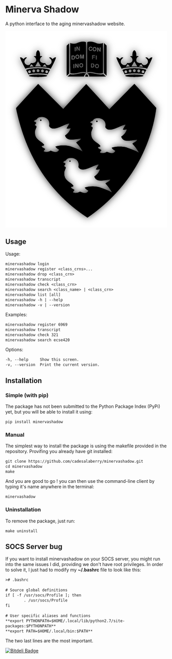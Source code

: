 Minerva Shadow
=======

A python interface to the aging minervashadow website.

[![McGill Logo](./assets/shadow-logo-transparent-big.png)](https://horizon.mcgill.ca/pban1/twbkwbis.P_WWWLogin "Minerva Webpage")


## Usage

Usage:

	minervashadow login
	minervashadow register <class_crns>...
	minervashadow drop <class_crn>
	minervashadow transcript
	minervashadow check <class_crn>
	minervashadow search <class_name> | <class_crn>
	minervashadow list [all]
	minervashadow -h | --help
	minervashadow -v | --version

Examples:

	minervashadow register 6969
	minervashadow transcript
	minervashadow check 321
	minervashadow search ecse420

Options:

	-h, --help     Show this screen.
	-v, --version  Print the current version.


## Installation


### Simple (with pip)

The package has not been submitted to the Python Package Index (PyPi) yet, but you will be able to install it using:

	pip install minervashadow


### Manual

The simplest way to install the package is using the makefile provided in the repository. Provifing you already have git installed:

	git clone https://github.com/cadesalaberry/minervashadow.git
	cd minervashadow
	make

And you are good to go ! you can then use the command-line client by typing it's name anywhere in the terminal:

	minervashadow


### Uninstallation

To remove the package, just run:

	make uninstall


## SOCS Server bug

If you want to install minervashadow on your SOCS server, you might run into the same issues I did, providing we don't have root privileges. In order to solve it, I just had to modify my **~/.bashrc** file to look like this:

	># .bashrc

	# Source global definitions
	if [ -f /usr/socs/Profile ]; then
	        . /usr/socs/Profile
	fi

	# User specific aliases and functions
	**export PYTHONPATH=$HOME/.local/lib/python2.7/site-packages:$PYTHONPATH**
	**export PATH=$HOME/.local/bin:$PATH**

The two last lines are the most important.


[![Bitdeli Badge](https://d2weczhvl823v0.cloudfront.net/cadesalaberry/minervashadow/trend.png)](https://bitdeli.com/free "Bitdeli Badge")

